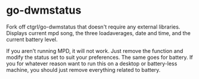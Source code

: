 go-dwmstatus
============

Fork off ctgrl/go-dwmstatus that doesn't require any external libraries.
Displays current mpd song, the three loadaverages, date and time, and the current battery level.

If you aren't running MPD, it will not work. Just remove the function and modify the status set to suit your preferences.
The same goes for battery. If you for whatever reason want to run this on a desktop or battery-less machine, 
you should just remove everything related to battery.
